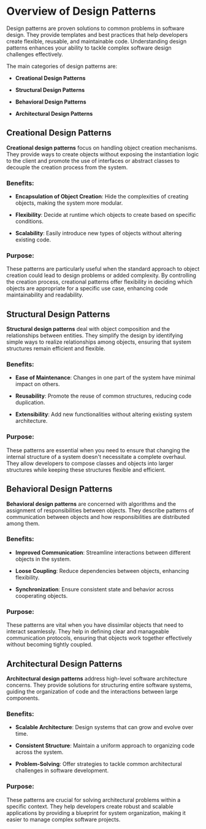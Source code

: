 Overview of Design Patterns
===========================

Design patterns are proven solutions to common problems in software design. They provide templates and best practices that help developers create flexible, reusable, and maintainable code. Understanding design patterns enhances your ability to tackle complex software design challenges effectively.

The main categories of design patterns are:

*   **Creational Design Patterns**
    
*   **Structural Design Patterns**
    
*   **Behavioral Design Patterns**
    
*   **Architectural Design Patterns**
    

Creational Design Patterns
--------------------------

**Creational design patterns** focus on handling object creation mechanisms. They provide ways to create objects without exposing the instantiation logic to the client and promote the use of interfaces or abstract classes to decouple the creation process from the system.

### Benefits:

*   **Encapsulation of Object Creation**: Hide the complexities of creating objects, making the system more modular.
    
*   **Flexibility**: Decide at runtime which objects to create based on specific conditions.
    
*   **Scalability**: Easily introduce new types of objects without altering existing code.
    

### Purpose:

These patterns are particularly useful when the standard approach to object creation could lead to design problems or added complexity. By controlling the creation process, creational patterns offer flexibility in deciding which objects are appropriate for a specific use case, enhancing code maintainability and readability.

Structural Design Patterns
--------------------------

**Structural design patterns** deal with object composition and the relationships between entities. They simplify the design by identifying simple ways to realize relationships among objects, ensuring that system structures remain efficient and flexible.

### Benefits:

*   **Ease of Maintenance**: Changes in one part of the system have minimal impact on others.
    
*   **Reusability**: Promote the reuse of common structures, reducing code duplication.
    
*   **Extensibility**: Add new functionalities without altering existing system architecture.
    

### Purpose:

These patterns are essential when you need to ensure that changing the internal structure of a system doesn't necessitate a complete overhaul. They allow developers to compose classes and objects into larger structures while keeping these structures flexible and efficient.

Behavioral Design Patterns
--------------------------

**Behavioral design patterns** are concerned with algorithms and the assignment of responsibilities between objects. They describe patterns of communication between objects and how responsibilities are distributed among them.

### Benefits:

*   **Improved Communication**: Streamline interactions between different objects in the system.
    
*   **Loose Coupling**: Reduce dependencies between objects, enhancing flexibility.
    
*   **Synchronization**: Ensure consistent state and behavior across cooperating objects.
    

### Purpose:

These patterns are vital when you have dissimilar objects that need to interact seamlessly. They help in defining clear and manageable communication protocols, ensuring that objects work together effectively without becoming tightly coupled.

Architectural Design Patterns
-----------------------------

**Architectural design patterns** address high-level software architecture concerns. They provide solutions for structuring entire software systems, guiding the organization of code and the interactions between large components.

### Benefits:

*   **Scalable Architecture**: Design systems that can grow and evolve over time.
    
*   **Consistent Structure**: Maintain a uniform approach to organizing code across the system.
    
*   **Problem-Solving**: Offer strategies to tackle common architectural challenges in software development.
    

### Purpose:

These patterns are crucial for solving architectural problems within a specific context. They help developers create robust and scalable applications by providing a blueprint for system organization, making it easier to manage complex software projects.